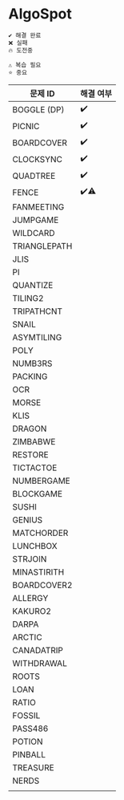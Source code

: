# AlgoSpot

```sh
✔️ 해결 완료  
❌ 실패  
🔥 도전중  
  
⚠️ 복습 필요  
⭐️ 중요
```

| 문제 ID | 해결 여부 |
| --- | --- |
| BOGGLE (DP) | ✔️ |
| PICNIC | ✔️ |
| BOARDCOVER | ✔️ |
| CLOCKSYNC | ✔️ |
| QUADTREE | ✔️ |
| FENCE | ✔️⚠️ |
| FANMEETING |  |
| JUMPGAME |  |
| WILDCARD |  |
| TRIANGLEPATH |  |
| JLIS |  |
| PI |  |
| QUANTIZE |  |
| TILING2 |  |
| TRIPATHCNT |  |
| SNAIL |  |
| ASYMTILING |  |
| POLY |  |
| NUMB3RS |  |
| PACKING |  |
| OCR |  |
| MORSE |  |
| KLIS |  |
| DRAGON |  |
| ZIMBABWE |  |
| RESTORE |  |
| TICTACTOE |  |
| NUMBERGAME |  |
| BLOCKGAME |  |
| SUSHI |  |
| GENIUS |  |
| MATCHORDER |  |
| LUNCHBOX |  |
| STRJOIN |  |
| MINASTIRITH |  |
| BOARDCOVER2 |  |
| ALLERGY |  |
| KAKURO2 |  |
| DARPA |  |
| ARCTIC |  |
| CANADATRIP |  |
| WITHDRAWAL |  |
| ROOTS |  |
| LOAN |  |
| RATIO |  |
| FOSSIL |  |
| PASS486 |  |
| POTION |  |
| PINBALL |  |
| TREASURE |  |
| NERDS |  |
|  |  |

